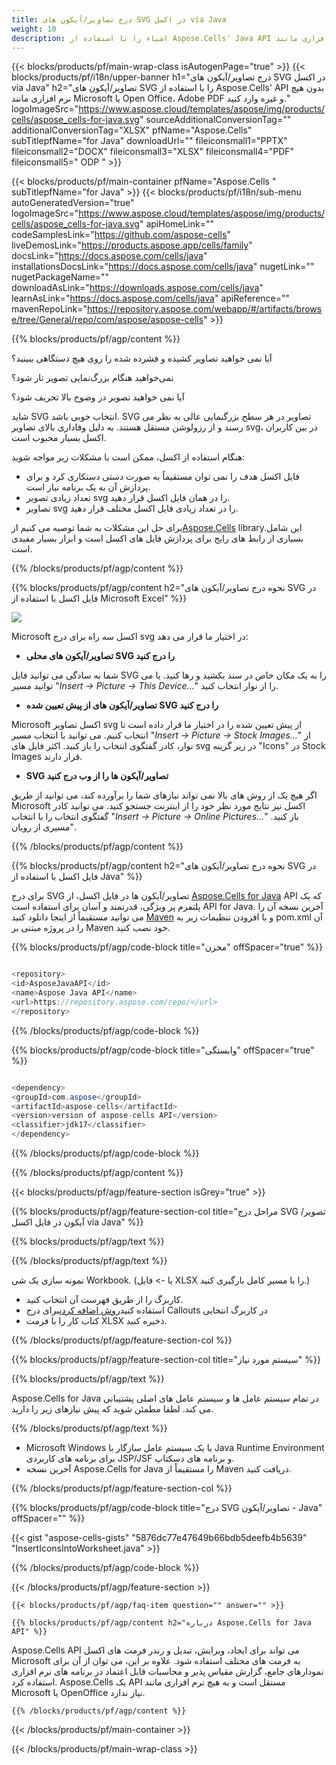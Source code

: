 ```yaml
---
title: درج تصاویر/آیکون های SVG در اکسل via Java
weight: 10
description: اشیاء را با استفاده از Aspose.Cells' Java API بدون هیچ نرم افزاری مانند Microsoft یا Open Office، Adobe PDF و غیره درج کنید.
---
```

{{< blocks/products/pf/main-wrap-class isAutogenPage="true" >}}
{{< blocks/products/pf/i18n/upper-banner h1="درج تصاویر/آیکون های SVG در اکسل via Java" h2="تصاویر/آیکون های SVG را با استفاده از Aspose.Cells\' API بدون هیچ نرم افزاری مانند Microsoft یا Open Office، Adobe PDF و غیره وارد کنید." logoImageSrc="https://www.aspose.cloud/templates/aspose/img/products/cells/aspose_cells-for-java.svg" sourceAdditionalConversionTag="" additionalConversionTag="XLSX" pfName="Aspose.Cells" subTitlepfName="for Java" downloadUrl="" fileiconsmall1="PPTX" fileiconsmall2="DOCX" fileiconsmall3="XLSX" fileiconsmall4="PDF" fileiconsmall5=" ODP " >}}

{{< blocks/products/pf/main-container pfName="Aspose.Cells " subTitlepfName="for Java" >}}
{{< blocks/products/pf/i18n/sub-menu autoGeneratedVersion="true" logoImageSrc="https://www.aspose.cloud/templates/aspose/img/products/cells/aspose_cells-for-java.svg" apiHomeLink="" codeSamplesLink="https://github.com/aspose-cells" liveDemosLink="https://products.aspose.app/cells/family" docsLink="https://docs.aspose.com/cells/java" installationsDocsLink="https://docs.aspose.com/cells/java" nugetLink="" nugetPackageName="" downloadAsLink="https://downloads.aspose.com/cells/java" learnAsLink="https://docs.aspose.com/cells/java" apiReference="" mavenRepoLink="https://repository.aspose.com/webapp/#/artifacts/browse/tree/General/repo/com/aspose/aspose-cells" >}}

{{% blocks/products/pf/agp/content %}}

آیا نمی خواهید تصاویر کشیده و فشرده شده را روی هیچ دستگاهی ببینید؟

نمی‌خواهید هنگام بزرگ‌نمایی تصویر تار شود؟

آیا نمی خواهید تصویر در وضوح بالا تحریف شود؟

شاید SVG انتخاب خوبی باشد. SVG تصاویر در هر سطح بزرگنمایی عالی به نظر می رسند و از رزولوشن مستقل هستند. به دلیل وفاداری بالای تصاویر svg، در بین کاربران اکسل بسیار محبوب است.

هنگام استفاده از اکسل، ممکن است با مشکلات زیر مواجه شوید:

+ فایل اکسل هدف را نمی توان مستقیماً به صورت دستی دستکاری کرد و برای پردازش آن به یک برنامه نیاز است.
+ تعداد زیادی تصویر svg را در همان فایل اکسل قرار دهید.
+ تصاویر svg را در تعداد زیادی فایل اکسل مختلف قرار دهید.

 برای حل این مشکلات به شما توصیه می کنیم از[Aspose.Cells](https://products.aspose.com/cells/) library.این شامل بسیاری از رابط های رایج برای پردازش فایل های اکسل است و ابزار بسیار مفیدی است.

{{% /blocks/products/pf/agp/content %}}

{{% blocks/products/pf/agp/content h2="نحوه درج تصاویر/آیکون های SVG در فایل اکسل با استفاده از Microsoft Excel" %}}

![](/cells/fa/net/icons/insert-icons-to-excel/sample.png)

Microsoft اکسل سه راه برای درج svg در اختیار ما قرار می دهد:

+  **تصاویر/آیکون های محلی SVG را درج کنید**

شما به سادگی می توانید فایل SVG را به یک مکان خاص در سند بکشید و رها کنید. یا می توانید مسیر "*Insert -> Picture -> This Device...*" را از نوار انتخاب کنید.

+  **تصاویر/آیکون های از پیش تعیین شده SVG را درج کنید**

Microsoft اکسل تصاویر svg از پیش تعیین شده را در اختیار ما قرار داده است تا انتخاب کنیم. می توانید با انتخاب مسیر "*Insert -> Picture -> Stock Images...*" از نوار، کادر گفتگوی انتخاب را باز کنید. اکثر فایل های svg در زیر گزینه "Icons" در Stock Images قرار دارند.

+  **SVG تصاویر/آیکون ها را از وب درج کنید**

اگر هیچ یک از روش های بالا نمی تواند نیازهای شما را برآورده کند، می توانید از طریق Microsoft اکسل نیز نتایج مورد نظر خود را از اینترنت جستجو کنید. می توانید کادر گفتگوی انتخاب را با انتخاب "*Insert -> Picture -> Online Pictures...*" باز کنید. "مسیری از روبان.

{{% /blocks/products/pf/agp/content %}}

{{% blocks/products/pf/agp/content h2="نحوه درج تصاویر/آیکون های SVG در فایل اکسل با استفاده از Java" %}}

 برای درج SVG تصاویر/آیکون ها در فایل اکسل، از
 [Aspose.Cells for Java](https://products.aspose.com/cells/java) 
 API که یک پلتفرم پر ویژگی، قدرتمند و آسان برای استفاده است API for Java. آخرین نسخه آن را می توانید مستقیماً از اینجا دانلود کنید
 [Maven](https://repository.aspose.com/webapp/#/artifacts/browse/tree/General/repo/com/aspose/aspose-cells) 
 و با افزودن تنظیمات زیر به pom.xml آن را در پروژه مبتنی بر Maven خود نصب کنید.

{{% blocks/products/pf/agp/code-block title="مخزن" offSpacer="true" %}}

```cs

<repository>
<id>AsposeJavaAPI</id>
<name>Aspose Java API</name>
<url>https://repository.aspose.com/repo/</url>
</repository>

```

{{% /blocks/products/pf/agp/code-block %}}

{{% blocks/products/pf/agp/code-block title="وابستگی" offSpacer="true" %}}

```cs

<dependency>
<groupId>com.aspose</groupId>
<artifactId>aspose-cells</artifactId>
<version>version of aspose-cells API</version>
<classifier>jdk17</classifier>
</dependency>

```

{{% /blocks/products/pf/agp/code-block %}}

{{% /blocks/products/pf/agp/content %}}

{{< blocks/products/pf/agp/feature-section isGrey="true" >}}

{{% blocks/products/pf/agp/feature-section-col title="مراحل درج SVG تصویر/آیکون در فایل اکسل via Java" %}}

{{% blocks/products/pf/agp/text %}}

{{% /blocks/products/pf/agp/text %}}

نمونه سازی یک شی Workbook. (یا -> فایل XLSX را با مسیر کامل بارگیری کنید.)
+ کاربرگ را از طریق فهرست آن انتخاب کنید.
 + استفاده کنید[روش اضافه کردن](https://reference.aspose.com/cells/java/com.aspose.cells/shapecollection/#addIcons-int-int-int-int-int-int-byte---byte---)برای درج Callouts در کاربرگ انتخابی
+ کتاب کار را با فرمت XLSX ذخیره کنید.

{{% /blocks/products/pf/agp/feature-section-col %}}

{{% blocks/products/pf/agp/feature-section-col title="سیستم مورد نیاز" %}}

{{% blocks/products/pf/agp/text %}}

 Aspose.Cells for Java در تمام سیستم عامل ها و سیستم عامل های اصلی پشتیبانی می کند. لطفا مطمئن شوید که پیش نیازهای زیر را دارید.

{{% /blocks/products/pf/agp/text %}}

- Microsoft Windows یا یک سیستم عامل سازگار با Java Runtime Environment برای برنامه های کاربردی JSP/JSF و برنامه های دسکتاپ.
- آخرین نسخه Aspose.Cells for Java را مستقیماً از Maven دریافت کنید.

{{% /blocks/products/pf/agp/feature-section-col %}}

{{% blocks/products/pf/agp/code-block title="درج SVG تصاویر/آیکون - Java" offSpacer="" %}}

{{< gist "aspose-cells-gists" "5876dc77e47649b66bdb5deefb4b5639" "InsertIconsIntoWorksheet.java" >}}

{{% /blocks/products/pf/agp/code-block %}}


{{< /blocks/products/pf/agp/feature-section >}}

    {{< blocks/products/pf/agp/faq-item question="" answer="" >}}
 

<!-- aboutfile Starts -->

    {{% blocks/products/pf/agp/content h2="درباره Aspose.Cells for Java API" %}}

 Aspose.Cells API می تواند برای ایجاد، ویرایش، تبدیل و رندر فرمت های اکسل Microsoft به فرمت های مختلف استفاده شود. علاوه بر این، می توان از آن برای نمودارهای جامع، گزارش مقیاس پذیر و محاسبات قابل اعتماد در برنامه های نرم افزاری استفاده کرد. Aspose.Cells یک API مستقل است و به هیچ نرم افزاری مانند Microsoft یا OpenOffice نیاز ندارد.


    {{% /blocks/products/pf/agp/content %}}

    


{{< /blocks/products/pf/main-container >}}
    
{{< /blocks/products/pf/main-wrap-class >}}

